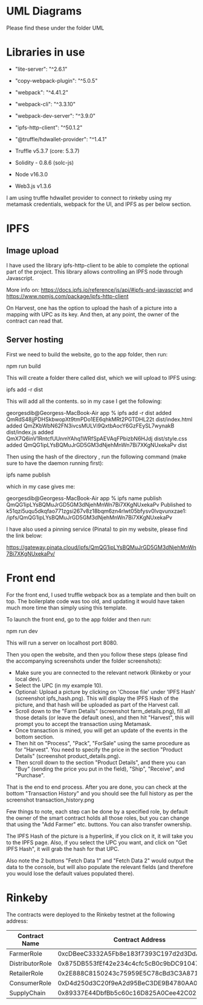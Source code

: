 # UML Diagrams
Please find these under the folder UML

# Libraries in use
* "lite-server": "^2.6.1"
* "copy-webpack-plugin": "^5.0.5"
* "webpack": "^4.41.2"
* "webpack-cli": "^3.3.10"
* "webpack-dev-server": "^3.9.0"
* "ipfs-http-client": "^50.1.2"
* "@truffle/hdwallet-provider": "^1.4.1"

* Truffle v5.3.7 (core: 5.3.7)
* Solidity - 0.8.6 (solc-js)
* Node v16.3.0
* Web3.js v1.3.6

I am using truffle hdwallet provider to connect to rinkeby using my metamask credentials, webpack for the UI, and IPFS as per below section.
# IPFS
## Image upload
I have used the library ipfs-http-client to be able to complete the optional part of the project. This library allows controlling an IPFS node through Javascript.

More info on: https://docs.ipfs.io/reference/js/api/#ipfs-and-javascript and https://www.npmjs.com/package/ipfs-http-client

On Harvest, one has the option to upload the hash of a picture into a mapping with UPC as its key. And then, at any point, the owner of the contract can read that.


## Server hosting
First we need to build the website, go to the app folder, then run:

npm run build

This will create a folder there called dist, which we will upload to IPFS using:

ipfs add -r dist

This will add all the contents. so in my case I get the following:

georgesdib@Georgess-MacBook-Air app % ipfs add -r dist 
added QmRdS48jjPDHSkbwopXt9tmPDo1EE6qhkMRt2PGTDHL22t dist/index.html
added QmZKbWbN62FN3ivcsMULVi9QxtbAocY6GzFEySL7wynakB dist/index.js
added QmX7Q6inV1RntcfUUnmYAhq1WRfSpAEVAqFPbizbN6HJdj dist/style.css
added QmQG1ipLYsBQMuJrGD5GM3dNjehMnWn7Bi7XKgNUxekaPv dist

Then using the hash of the directory <hash>, run the following command (make sure to have the daemon running first):

ipfs name publish <hash>

which in my case gives me:

georgesdib@Georgess-MacBook-Air app % ipfs name publish QmQG1ipLYsBQMuJrGD5GM3dNjehMnWn7Bi7XKgNUxekaPv
Published to k51qzi5uqu5dkqfao771zgsi267v8z18bqm6zn4rlwt05bfysv0lvqvunxzae1: /ipfs/QmQG1ipLYsBQMuJrGD5GM3dNjehMnWn7Bi7XKgNUxekaPv

I have also used a pinning service (Pinata) to pin my website, please find the link below:

https://gateway.pinata.cloud/ipfs/QmQG1ipLYsBQMuJrGD5GM3dNjehMnWn7Bi7XKgNUxekaPv/
# Front end
For the front end, I used truffle webpack box as a template and then built on top. The boilerplate code was too old, and updating it would have taken much more time than simply using this template.

To launch the front end, go to the app folder and then run:

npm run dev

This will run a server on localhost port 8080.

Then you open the website, and then you follow these steps (please find the accompanying screenshots under the folder screenshots):

* Make sure you are connected to the relevant network (Rinkeby or your local dev).
* Select the UPC (in my example 10).
* Optional: Upload a picture by clicking on 'Choose file' under 'IPFS Hash' (screenshot ipfs_hash.png). This will display the IPFS Hash of the picture, and that hash will be uploaded as part of the Harvest call.
* Scroll down to the "Farm Details" (screenshot farm_details.png), fill all those details (or leave the default ones), and then hit "Harvest", this will prompt you to accept the transaction using Metamask.
* Once transaction is mined, you will get an update of the events in the bottom section.
* Then hit on "Process", "Pack", "ForSale" using the same procedure as for "Harvest". You need to specify the price in the section "Product Details" (screenshot product_details.png).
* Then scroll down to the section "Product Details", and there you can "Buy" (sending the price you put in the field), "Ship", "Receive", and "Purchase".

That is the end to end process. After you are done, you can check at the bottom "Transaction History" and you should see the full history as per the screenshot transaction_history.png

Few things to note, each step can be done by a specified role, by default the owner of the smart contract holds all those roles, but you can change that using the "Add Farmer" etc. buttons. You can also transfer ownership.

The IPFS Hash of the picture is a hyperlink, if you click on it, it will take you to the IPFS page. Also, if you select the UPC you want, and click on "Get IPFS Hash", it will grab the hash for that UPC.

Also note the 2 buttons "Fetch Data 1" and "Fetch Data 2" would output the data to the console, but will also populate the relevant fields (and therefore you would lose the default values populated there).

# Rinkeby
The contracts were deployed to the Rinkeby testnet at the following address:

| Contract Name   | Contract Address                           |
| --------------- | ------------------------------------------ |
| FarmerRole      | 0xcDBeeC3332A5Fb8e183f7393C197d2d3DdAb0549 |
| DistributorRole | 0x875DB553fEf42e234c4cfc5cB0c9bDC91047FEab |
| RetailerRole    | 0x2E888C8150243c75959E5C78cBd3C3A871c127a3 |
| ConsumerRole    | 0xD4d250d3C20f9eA2d95BeC3DE9B4780AA064De3D |
| SupplyChain     | 0x89337E44DbfBb5c60c16D825A0Cee42C0248766d |